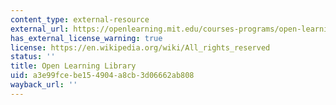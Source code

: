```yaml
---
content_type: external-resource
external_url: https://openlearning.mit.edu/courses-programs/open-learning-library
has_external_license_warning: true
license: https://en.wikipedia.org/wiki/All_rights_reserved
status: ''
title: Open Learning Library
uid: a3e99fce-be15-4904-a8cb-3d06662ab808
wayback_url: ''
---
```


